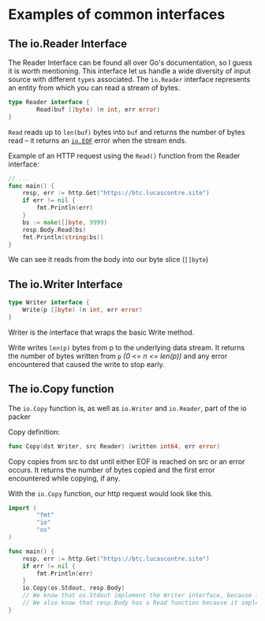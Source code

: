 # Examples of common interfaces

## The io.Reader Interface

The Reader Interface can be found all over Go's documentation, so I guess it is worth mentioning. This interface let us handle a wide diversity of input source with different `types`  associated. The `io.Reader` interface represents an entity from which you can read a stream of bytes.

```go
type Reader interface {
        Read(buf []byte) (n int, err error)
}
```

`Read` reads up to `len(buf)` bytes into `buf` and returns the number of bytes read – it returns an [`io.EOF`](https://golang.org/pkg/io/#pkg-variables) error when the stream ends.

Example of an HTTP request using the `Read()` function from the Reader interface:

```go
// ...
func main() {
	resp, err := http.Get("https://btc.lucascontre.site")
	if err != nil {
		fmt.Println(err)
	}
	bs := make([]byte, 9999)
	resp.Body.Read(bs)
	fmt.Println(string(bs))
}

```

We can see it reads from the body into our byte slice (`[]byte`)

## The io.Writer Interface

```go
type Writer interface {
    Write(p []byte) (n int, err error)
}
```

Writer is the interface that wraps the basic Write method.

Write writes `len(p)` bytes from p to the underlying data stream. It returns the number of bytes written from `p` *(0 <= n <= len(p))* and any error encountered that caused the write to stop early.

## The io.Copy function

The `io.Copy` function is, as well as `io.Writer` and `io.Reader`, part of the io packer

Copy definition:

```go
func Copy(dst Writer, src Reader) (written int64, err error)
```

Copy copies from src to dst until either EOF is reached on src or an error occurs. It returns the number of bytes copied and the first error encountered while copying, if any.

With the `io.Copy` function, our http request would look like this.

```go
import (
		"fmt"
		"io"
    	"os"
)

func main() {
	resp, err := http.Get("https://btc.lucascontre.site")
	if err != nil {
		fmt.Println(err)
	}
    io.Copy(os.Stdout, resp.Body)
    // We know that os.Stdout implement the Writer interface, because it has a Write() function
    // We also know that resp.Body has a Read function because it implements the Read() function
}
```

